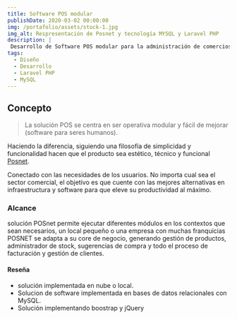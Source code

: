 ```yaml
---
title: Software POS modular
publishDate: 2020-03-02 00:00:00
img: /portafolio/assets/stock-1.jpg
img_alt: Respresentación de Posnet y tecnología MYSQL y Laravel PHP
description: |
 Desarrollo de Software POS modular para la administración de comercios e integración con facturación
tags:
  - Diseño
  - Desarrollo
  - Laravel PHP
  - MySQL
---
```


## Concepto

> La solución POS se centra en ser operativa modular y fácil de mejorar (software para seres humanos).

Haciendo la diferencia, siguiendo una filosofía de simplicidad y funcionalidad hacen que el producto sea estético, técnico y funcional <a href="https://www.facebook.com/AdminPOSNET/" target="_blank">Posnet</a>.

Conectado con las necesidades de los usuarios.
No importa cual sea el sector comercial, el objetivo es que cuente con las mejores alternativas en infraestructura y software para que eleve su productividad al máximo.

### Alcance

solución POSnet permite ejecutar diferentes módulos en los contextos que sean necesarios, un local pequeño o una empresa con muchas franquicias POSNET se adapta a su core de negocio, generando gestión de productos, administrador de stock, sugerencias de compra y todo el proceso de facturación y gestión de clientes.

#### Reseña

- solución implementada en nube o local.
- Solucion de software implementada en bases de datos relacionales con MySQL.
- Solución implementando boostrap y jQuery
